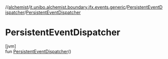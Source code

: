 //[alchemist](../../../index.md)/[it.unibo.alchemist.boundary.jfx.events.generic](../index.md)/[PersistentEventDispatcher](index.md)/[PersistentEventDispatcher](-persistent-event-dispatcher.md)

# PersistentEventDispatcher

[jvm]\
fun [PersistentEventDispatcher](-persistent-event-dispatcher.md)()
